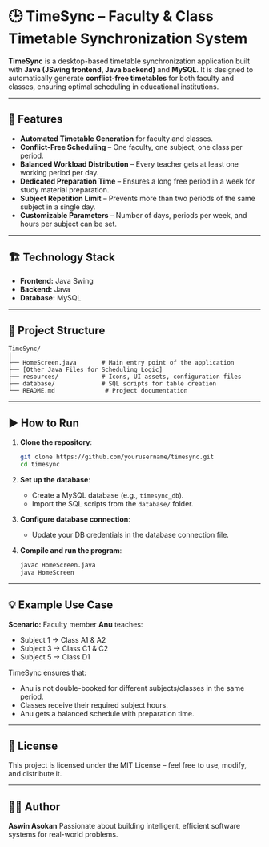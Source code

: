 # 🕒 TimeSync – Faculty & Class Timetable Synchronization System

**TimeSync** is a desktop-based timetable synchronization application built with **Java (JSwing frontend, Java backend)** and **MySQL**.
It is designed to automatically generate **conflict-free timetables** for both faculty and classes, ensuring optimal scheduling in educational institutions.

---

## 📌 Features

* **Automated Timetable Generation** for faculty and classes.
* **Conflict-Free Scheduling** – One faculty, one subject, one class per period.
* **Balanced Workload Distribution** – Every teacher gets at least one working period per day.
* **Dedicated Preparation Time** – Ensures a long free period in a week for study material preparation.
* **Subject Repetition Limit** – Prevents more than two periods of the same subject in a single day.
* **Customizable Parameters** – Number of days, periods per week, and hours per subject can be set.

---

## 🏗️ Technology Stack

* **Frontend:** Java Swing
* **Backend:** Java
* **Database:** MySQL

---

## 📂 Project Structure

```
TimeSync/
│
├── HomeScreen.java       # Main entry point of the application
├── [Other Java Files for Scheduling Logic]
├── resources/            # Icons, UI assets, configuration files
├── database/             # SQL scripts for table creation
└── README.md              # Project documentation
```

---

## ▶️ How to Run

1. **Clone the repository**:

   ```bash
   git clone https://github.com/yourusername/timesync.git
   cd timesync
   ```

2. **Set up the database**:

   * Create a MySQL database (e.g., `timesync_db`).
   * Import the SQL scripts from the `database/` folder.

3. **Configure database connection**:

   * Update your DB credentials in the database connection file.

4. **Compile and run the program**:

   ```bash
   javac HomeScreen.java
   java HomeScreen
   ```

---

## 💡 Example Use Case

**Scenario:**
Faculty member **Anu** teaches:

* Subject 1 → Class A1 & A2
* Subject 3 → Class C1 & C2
* Subject 5 → Class D1

TimeSync ensures that:

* Anu is not double-booked for different subjects/classes in the same period.
* Classes receive their required subject hours.
* Anu gets a balanced schedule with preparation time.

---

## 📜 License

This project is licensed under the MIT License – feel free to use, modify, and distribute it.

---

## 👨‍💻 Author

**Aswin Asokan**
Passionate about building intelligent, efficient software systems for real-world problems.

